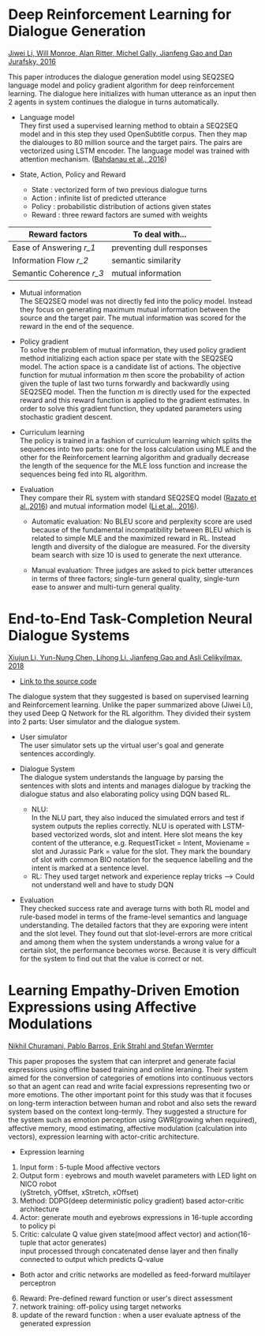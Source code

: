 # Deep Reinforcement Learning for Dialogue Generation

[Jiwei Li, Will Monroe, Alan Ritter, Michel Gally, Jianfeng Gao and Dan Jurafsky, 2016](https://arxiv.org/abs/1606.01541)

This paper introduces the dialogue generation model using SEQ2SEQ language model 
and policy gradient algorithm for deep reinforcement learning.
The dialogue here initializes with human utterance as an input then 2 agents
in system continues the dialogue in turns automatically.

* Language model  
They first used a supervised learning method to obtain a SEQ2SEQ model and in this step
they used OpenSubtitle corpus. Then they map the dialouges to 80 million source and the target pairs.
The pairs are vectorized using LSTM encoder.
The language model was trained with attention mechanism. ([Bahdanau et al., 2016](https://arxiv.org/abs/1409.0473))

* State, Action, Policy and Reward
  - State : vectorized form of two previous dialogue turns
  - Action : infinite list of predicted utterance
  - Policy : probabilistic distribution of actions given states
  - Reward : three reward factors are sumed with weights
  
Reward factors| To deal with...
--------------------| -------------
Ease of Answering *r_1*| preventing dull responses
Information Flow *r_2*| semantic similarity
Semantic Coherence *r_3*| mutual information

* Mutual information  
The SEQ2SEQ model was not directly fed into the policy model.
Instead they focus on generating maximum mutual information between the source and the target pair.
The mutual information was scored for the reward in the end of the sequence.

* Policy gradient  
To solve the problem of mutual information, they used policy gradient method initializing each action space per state
with the SEQ2SEQ model. The action space is a candidate list of actions. The objective function for
mutual information *m* then score the probability of action given the tuple of last two turns 
forwardly and backwardly using SEQ2SEQ model. 
Then the function *m* is directly used for the expected reward and this reward function is applied to the gradient estimates.
In order to solve this gradient function, they updated parameters using stochastic gradient descent.

* Curriculum learning  
The policy is trained in a fashion of curriculum learning which splits the sequences into two parts: one for the loss 
calculation using MLE and the other for the Reinforcement learning algorithm and gradually decrease the length of the
sequence for the MLE loss function and increase the sequences being fed into RL algorithm.


* Evaluation  
  They compare their RL system with standard SEQ2SEQ model ([Razato et al.,2016](https://arxiv.org/abs/1511.06732)) 
  and mutual information model ([Li et al., 2016](https://arxiv.org/abs/1510.03055)).
  - Automatic evaluation: No BLEU score and perplexity score are used because of the fundamental incompatibility 
  between BLEU which is related to simple MLE and the maximized reward in RL. 
  Instead length and diversity of the dialogue are measured. For the diversity beam search with size 10 is used to generate the next utterance.

  - Manual evaluation: Three judges are asked to pick better utterances in terms of three factors; single-turn general quality,
  single-turn ease to answer and multi-turn general quality.
  
  
# End-to-End Task-Completion Neural Dialogue Systems
[Xiujun Li, Yun-Nung Chen, Lihong Li, Jianfeng Gao and Asli Celikyilmax, 2018](https://arxiv.org/abs/1703.01008)  
  - [Link to the source code](https://github.com/MiuLab/TC-Bot)  

The dialogue system that they suggested is based on supervised learning and Reinforcement learning.
Unlike the paper summarized above (Jiwei Li), they used Deep Q Network for the RL algorithm.
They divided their system into 2 parts: User simulator and the dialogue system.

* User simulator  
The user simulator sets up the virtual user's goal and generate sentences accordingly.

* Dialogue System  
The dialogue system understands the language by parsing the sentences with slots and intents and manages dialogue by tracking the dialogue status and also elaborating policy using DQN based RL.
  - NLU:  
In the NLU part, they also induced the simulated errors and test if system outputs the replies correctly.
NLU is operated with LSTM-based vectorized words, slot and intent.
Here slot means the key content of the utterance, e.g. RequestTicket = Intent, Moviename = slot and Jurassic Park = value for the slot.
They mark the boundary of slot with common BIO notation for the sequence labelling and the intent is marked at a sentence level.
  - RL: 
  They used target network and experience replay tricks --> Could not understand well and have to study DQN
* Evaluation  
They checked success rate and average turns with both RL model and rule-based model in terms of the frame-level semantics and language understanding. The detailed factors that they are exporing were intent and the slot level. They found out that slot-level-errors are more critical and among them when the system understands a wrong value for a certain slot, the performance becomes worse. Because it is very difficult for the system to find out that the value is correct or not.
  

# Learning Empathy-Driven Emotion Expressions using Affective Modulations
[Nikhil Churamani, Pablo Barros, Erik Strahl and Stefan Wermter](https://www2.informatik.uni-hamburg.de/wtm/publications/2018/CBSW18/Churamani_Learning_Empathy_Driven_Web_WTM.pdf)

This paper proposes the system that can interpret and generate facial expressions using offline based training and online leraning.
Their system aimed for the conversion of categories of emotions into continuous vectors so that an agent can read and write facial expressions representing two or more emotions.
The other important point for this study was that it focuses on long-term interaction between human and robot and also sets the reward system based on the context long-termly.
They suggested a structure for the system such as emotion perception using GWR(growing when required), affective memory, mood estimating, affective modulation (calculation into vectors), expression learning with actor-critic architecture.

* Expression learning  
1) Input form : 5-tuple Mood affective vectors 
2) Output form : eyebrows and mouth wavelet parameters with LED light on NICO robot  
   (yStretch, yOffset, xStretch, xOffset)  
3) Method: DDPG(deep deterministic policy gradient) based actor-critic architecture  
4) Actor: generate mouth and eyebrows expressions in 16-tuple according to policy pi   
5) Critic: calculate Q value given state(mood affect vector) and action(16-tuple that actor generates)  
           input processed through concatenated dense layer and then finally connected to output which predicts Q-value
+ Both actor and critic networks are modelled as feed-forward multilayer perceptron
6) Reward: Pre-defined reward function or user's direct assessment  
7) network training: off-policy using target networks 
8) update of the reward function : when a user evaluate aptness of the generated expression


